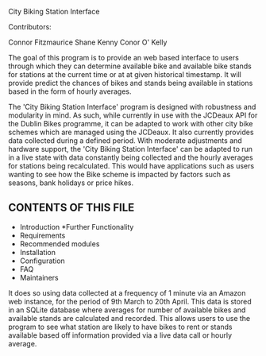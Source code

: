 City Biking Station Interface 

Contributors:

Connor Fitzmaurice
Shane Kenny
Conor O' Kelly

The goal of this program is to provide an web based interface to users through which they can determine available bike and available bike stands for stations at the current time or at at given historical timestamp. It will provide predict the chances of bikes and stands being available in stations based in the form of hourly averages. 

The 'City Biking Station Interface' program is designed with robustness and modularity in mind. As such, while currently in use with the JCDeaux API for the Dublin Bikes programme, it can be adapted to work with other city bike schemes which are managed using the JCDeaux. It also currently provides data collected during a defined period. With moderate adjustments and hardware support, the 'City Biking Station Interface' can be adapted to run in a live state with data constantly being collected and the hourly averages for stations being recalculated. This would have applications such as users wanting to see how the Bike scheme is impacted by factors such as seasons, bank holidays or price hikes.

CONTENTS OF THIS FILE
---------------------
   
 * Introduction
    *Further Functionality
 * Requirements
 * Recommended modules
 * Installation
 * Configuration
 * FAQ
 * Maintainers
 
 It does so using data collected at a frequency of 1 minute via an Amazon web instance, for the period of 9th March to 20th April. This data is stored in an SQLite database where averages for number of available bikes and available stands are calculated and recorded. This allows users to use the program to see what station are likely to have bikes to rent or stands available based off information provided via a live data call or hourly average.
